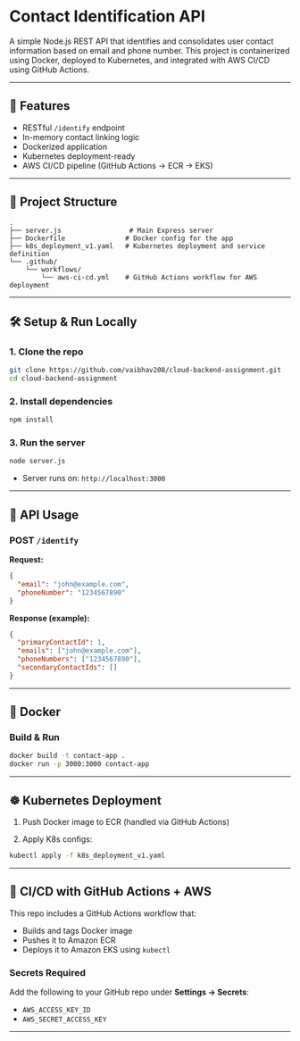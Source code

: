 
# Contact Identification API

A simple Node.js REST API that identifies and consolidates user contact information based on email and phone number. This project is containerized using Docker, deployed to Kubernetes, and integrated with AWS CI/CD using GitHub Actions.

---

## 🚀 Features

- RESTful `/identify` endpoint
- In-memory contact linking logic
- Dockerized application
- Kubernetes deployment-ready
- AWS CI/CD pipeline (GitHub Actions → ECR → EKS)

---

## 📁 Project Structure

```
.
├── server.js                 # Main Express server
├── Dockerfile               # Docker config for the app
├── k8s_deployment_v1.yaml   # Kubernetes deployment and service definition
└── .github/
    └── workflows/
        └── aws-ci-cd.yml    # GitHub Actions workflow for AWS deployment
```

---

## 🛠️ Setup & Run Locally

### 1. Clone the repo
```bash
git clone https://github.com/vaibhav208/cloud-backend-assignment.git
cd cloud-backend-assignment
```

### 2. Install dependencies
```bash
npm install
```

### 3. Run the server
```bash
node server.js
```

- Server runs on: `http://localhost:3000`

---

## 🧪 API Usage

### POST `/identify`

**Request:**
```json
{
  "email": "john@example.com",
  "phoneNumber": "1234567890"
}
```

**Response (example):**
```json
{
  "primaryContactId": 1,
  "emails": ["john@example.com"],
  "phoneNumbers": ["1234567890"],
  "secondaryContactIds": []
}
```

---

## 🐳 Docker

### Build & Run

```bash
docker build -t contact-app .
docker run -p 3000:3000 contact-app
```

---

## ☸️ Kubernetes Deployment

1. Push Docker image to ECR (handled via GitHub Actions)

2. Apply K8s configs:
```bash
kubectl apply -f k8s_deployment_v1.yaml
```

---

## 🚀 CI/CD with GitHub Actions + AWS

This repo includes a GitHub Actions workflow that:
- Builds and tags Docker image
- Pushes it to Amazon ECR
- Deploys it to Amazon EKS using `kubectl`

### Secrets Required
Add the following to your GitHub repo under **Settings → Secrets**:

- `AWS_ACCESS_KEY_ID`
- `AWS_SECRET_ACCESS_KEY`

---
